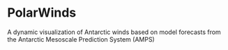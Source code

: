 # PolarWinds
A dynamic visualization of Antarctic winds based on model forecasts from the Antarctic Mesoscale Prediction System (AMPS)
